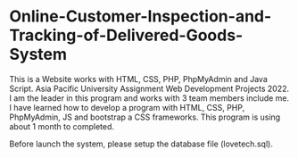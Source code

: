# Online-Customer-Inspection-and-Tracking-of-Delivered-Goods-System
This is a Website works with HTML, CSS, PHP, PhpMyAdmin and Java Script. 
Asia Pacific University Assignment Web Development Projects 2022. 
I am the leader in this program and works with 3 team members include me. 
I have learned how to develop a program with HTML, CSS, PHP, PhpMyAdmin, JS and bootstrap a CSS frameworks. 
This program is using about 1 month to completed.

Before launch the system, please setup the database file (lovetech.sql).
